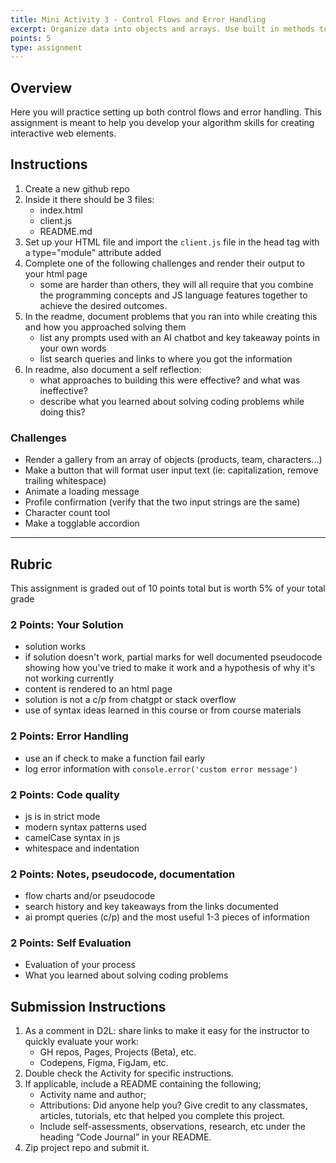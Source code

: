 ```yaml
---
title: Mini Activity 3 - Control Flows and Error Handling
excerpt: Organize data into objects and arrays. Use built in methods to access and manipulate their data.
points: 5
type: assignment
---
```


<h2>Overview</h2>

Here you will practice setting up both control flows and error handling. This assignment is meant to help you develop your algorithm skills for creating interactive web elements.

<h2>Instructions</h2>

1. Create a new github repo
2. Inside it there should be 3 files:
   - index.html
   - client.js
   - README.md
3. Set up your HTML file and import the `client.js` file in the head tag with a type="module" attribute added
4. Complete one of the following challenges and render their output to your html page
   - some are harder than others, they will all require that you combine the programming concepts and JS language features together to achieve the desired outcomes.
5. In the readme, document problems that you ran into while creating this and how you approached solving them
   - list any prompts used with an AI chatbot and key takeaway points in your own words
   - list search queries and links to where you got the information
6. In readme, also document a self reflection:
   - what approaches to building this were effective? and what was ineffective?
   - describe what you learned about solving coding problems while doing this?

### Challenges

- Render a gallery from an array of objects (products, team, characters...)
- Make a button that will format user input text (ie: capitalization, remove trailing whitespace)
- Animate a loading message
- Profile confirmation (verify that the two input strings are the same)
- Character count tool
- Make a togglable accordion


---

<h2>Rubric</h2>

This assignment is graded out of 10 points total but is worth 5% of your total grade

### 2 Points: Your Solution

- solution works
- if solution doesn't work, partial marks for well documented pseudocode showing how you've tried to make it work and a hypothesis of why it's not working currently
- content is rendered to an html page
- solution is not a c/p from chatgpt or stack overflow
- use of syntax ideas learned in this course or from course materials

### 2 Points: Error Handling
- use an if check to make a function fail early
- log error information with `console.error('custom error message')`

### 2 Points: Code quality

- js is in strict mode
- modern syntax patterns used
- camelCase syntax in js
- whitespace and indentation 

### 2 Points: Notes, pseudocode, documentation

- flow charts and/or pseudocode
- search history and key takeaways from the links documented
- ai prompt queries (c/p) and the most useful 1-3 pieces of information

### 2 Points: Self Evaluation

- Evaluation of your process
- What you learned about solving coding problems


<h2>Submission Instructions</h2>

1. As a comment in D2L: share links to make it easy for the instructor to quickly evaluate your work:
   - GH repos, Pages, Projects (Beta), etc.
   - Codepens, Figma, FigJam, etc.
2. Double check the Activity for specific instructions.
3. If applicable, include a README containing the following;
   - Activity name and author;
   - Attributions: Did anyone help you? Give credit to any classmates, articles, tutorials, etc that helped you complete this project.
   - Include self-assessments, observations, research, etc under the heading “Code Journal” in your README.
4. Zip project repo and submit it.
